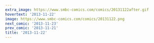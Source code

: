 ```yaml
---
extra_image: https://www.smbc-comics.com/comics/20131122after.gif
hovertext: '2013-11-22'
image: https://www.smbc-comics.com/comics/20131122.png
next_comic: '2013-11-23'
prev_comic: '2013-11-21'
title: '2013-11-22'
---
```


